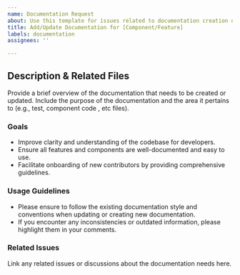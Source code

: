 ```yaml
---
name: Documentation Request
about: Use this template for issues related to documentation creation or updates.
title: Add/Update Documentation for [Component/Feature]
labels: documentation
assignees: ''

---
```


## Description & Related Files
Provide a brief overview of the documentation that needs to be created or updated. Include the purpose of the documentation and the area it pertains to (e.g., test, component code , etc files).

### Goals
- Improve clarity and understanding of the codebase for developers.
- Ensure all features and components are well-documented and easy to use.
- Facilitate onboarding of new contributors by providing comprehensive guidelines.

### Usage Guidelines
- Please ensure to follow the existing documentation style and conventions when updating or creating new documentation.
- If you encounter any inconsistencies or outdated information, please highlight them in your comments.

### Related Issues
Link any related issues or discussions about the documentation needs here.
